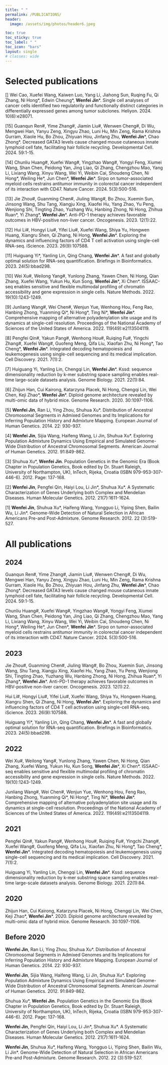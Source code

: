 ```yaml
---
title: " "
permalink: /PUBLICATIONS/
header:
  image: /assets/img/photos/header6.jpeg

toc: true
toc_sticky: true
toc_label: " "
toc_icon: "bars"
layout: single
# classes: wide
---
```


# Selected publications

[] Wei Cao, Xuefei Wang, Kaiwen Luo, Yang Li, Jiahong Sun, Ruqing Fu, Qi Zhang, Ni Hong\*, Edwin Cheung\*, **Wenfei Jin***. Single cell analyses of cancer cells identified two regulatorily and functionally distinct categories in differentially expressed genes among tumor subclones. Heliyon. 2024. 10(6):e28071. <a href="https://www.ncbi.nlm.nih.gov/pmc/articles/PMC10958426/pdf/main.pdf" rel="nofollow noopener noreferrer"><i class="fa-solid fa-arrow-up-right-from-square" aria-hidden="true"></i></a>

[15]	Guanqun Ren#, Yime Zhang#, Jiamin Liu#, Wenwen Cheng#, Di Wu, Mengwei Han, Yanyu Zeng, Xingyu Zhao, Luni Hu, Min Zeng, Rama Krishna Gurram, Xiaole Hu, Bo Zhou, Zhiyuan Hou, Jinfang Zhu, **Wenfei Jin***, Chao Zhong\*. Decreased GATA3 levels cause changed mouse cutaneous innate lymphoid cell fate, facilitating hair follicle recycling. Developmental Cell. 2024. 59:1-15. <a href="https://pdf.sciencedirectassets.com/272236/1-s2.0-S1534580723X0015X/1-s2.0-S1534580724002685/main.pdf?X-Amz-Security-Token=IQoJb3JpZ2luX2VjENX%2F%2F%2F%2F%2F%2F%2F%2F%2F%2FwEaCXVzLWVhc3QtMSJIMEYCIQCjQ0gHb80kXcVdAuVCFtTDbMbLNXKz9aaa5WsmC2CXpAIhAP%2FzQWQLQaS0VS1chcECD8YvAvELGDzsZGdJYxbuLL2jKrsFCM7%2F%2F%2F%2F%2F%2F%2F%2F%2F%2FwEQBRoMMDU5MDAzNTQ2ODY1IgxRvBLEzDoIActjYPkqjwWI%2BZEWNqzgoatUXq%2BEexl4LCdkN6WhDZ6E0MDv6k2P4z5a6AY%2F3nvzArs7MBu%2FyteBYOhpAlT3qcoXJPopsbVqqfsVwhh6mfU4N9OyUwf1kMLw%2B6TNJvNP95xsFkq4X2wKbjUxq%2Bvtw%2BEXhcWdwfPm31IQcVFh%2BiOyaGHdNNKQz7sRidOBdn3PIvH94%2FnptegaAk%2FgIDusPoPPET50piURRhZ9kEL3CLx6ynqgQCXYWWptgnyuipPvAo9aZSEbAcMPGHrlwxfK%2Bkwt1YE1WkxOggwUND2N%2FjLHTbfXKFGQdD%2FD6TQqEKWDiBsSrSuFEIo3S2mTS%2BL4kfspfmeXsvhq9Oiqv4TYMgOmkfDK%2B2tWEzdpuQhqueF7n7UDCGet1uwmG%2FWABtTO1wdMfQm4b2ujEJz5ctPrZ9v%2FJ3HaNklQy8zA%2B8LMmkNr95vw80BnCkQDDG0xdGRhOBHkQkDD0PjBTzLbFmA%2FBk7CU5TBIgHeHcjpehlwpontXR6iJO2bg%2BHJKrhU0RI5GodonqPsm8f4GNpNUpgBOmykvosDLkGLvb7Qz3T4sNQr20%2BUxtE4ysF0RuAkbToecGf0Z5Zkuhp%2BTYmJjywOKXJCVJyEONGoi4ZjYjfZN35YGmimYFfMzepw2OKw5mLQSa12eOMIs0SLo2D5mAmBohqwNzVd9I6hliNZLBJAbQy6Uh9r%2BDjnwou7GZrjTUhV9u99qWLxIS%2BB5LZgny%2FWRbDyk2ZhbBYO7vnuRENJEvGftDa14fVyjODCZ1xsT08ES%2BSwVkxV%2B1XAfHCLrd%2FfzxFHM6fE899MGRzMlTXexdqJ%2BESwYEXiZY1jkfjoC8f9vEIKsDZNJ32IoSuG1%2BxCeo%2FBXFuQqaKUMLeJ9rUGOrABGe2sqEGtAEvX1CVr%2Bsxg8oOYimP7ITdT3QfdjN6WTWaPXJfPlVHmT0vAw%2FmcnAUYRpYbxpuKumWipumeLzoPzf5diwfu4h6umdvOrx%2BdZDM65e%2BCaWfhJuGWhbJhkHTuDSXQc6WmncqavHenZqmrFmlwqEUF49vt68D4ByJpXWAFR9GdP8InQWRDxTf0g0C5LQhyA%2F7O3DxIshiwYN1XeZNT%2FdszQCxseZO8EC9SX%2FA%3D&X-Amz-Algorithm=AWS4-HMAC-SHA256&X-Amz-Date=20240815T060828Z&X-Amz-SignedHeaders=host&X-Amz-Expires=300&X-Amz-Credential=ASIAQ3PHCVTY4WBJS73N%2F20240815%2Fus-east-1%2Fs3%2Faws4_request&X-Amz-Signature=185a18d8400ccd25a84821b00e8532efb2cdc9cb7e7ec14659bb10199ac4fedd&hash=52c88d0b705c42d3d7d959371c70828bf13762e375af45597eda7ed34347a8e6&host=68042c943591013ac2b2430a89b270f6af2c76d8dfd086a07176afe7c76c2c61&pii=S1534580724002685&tid=spdf-d511eb2a-d5d7-48c0-9fa5-6113e0c570cb&sid=3e7bcc943571d3478a38f2d61c9fe6b30207gxrqa&type=client&tsoh=d3d3LnNjaWVuY2VkaXJlY3QuY29t&ua=06095d07545755500e52&rr=8b3702a0dd120ee8&cc=cn" rel="nofollow noopener noreferrer"><i class="fa-solid fa-arrow-up-right-from-square" aria-hidden="true"></i></a>

[14]	Chunliu Huang#, Xuefei Wang#, Yingzhao Wang#, Yongyi Feng, Xiumei Wang, Shan Chen, Peidong Yan, Jing Liao, Qi Zhang, Chengzhou Mao, Yang Li, Lixiang Wang, Xinyu Wang, Wei Yi, Weibin Cai, Shoudeng Chen, Ni Hong\*, Weiling He\*, Jun Chen\*, **Wenfei Jin***. Sirpα on tumor-associated myeloid cells restrains antitumor immunity in colorectal cancer independent of its interaction with CD47. Nature Cancer. 2024. 5(3):500-516. <a href="https://www.nature.com/articles/s43018-023-00691-z" rel="nofollow noopener noreferrer"><i class="fa-solid fa-arrow-up-right-from-square" aria-hidden="true"></i></a>

[13]	Jie Zhou#, Guanming Chen#, Jiuling Wang#, Bo Zhou, Xuemin Sun, Jinsong Wang, Shu Tang, Xiangju Xing, Xiaofei Hu, Yang Zhao, Yu Peng, Wenjiong Shi, Tingting Zhao, Yuzhang Wu, Hanbing Zhong, Ni Hong, Zhihua Ruan\*, Yi Zhang\*, **Wenfei Jin***. Anti-PD-1 therapy achieves favorable outcomes in HBV-positive non-liver cancer. Oncogenesis. 2023. 12(1):22. <a href="https://www.nature.com/articles/s41389-023-00468-0" rel="nofollow noopener noreferrer"><i class="fa-solid fa-arrow-up-right-from-square" aria-hidden="true"></i></a>

[12]	Hui Li#, Hongyi Liu#, Yifei Liu#, Xuefei Wang, Shiya Yu, Hongwen Huang, Xiangru Shen, Qi Zhang, Ni Hong, **Wenfei Jin***. Exploring the dynamics and influencing factors of CD4 T cell activation using single-cell RNA-seq. iScience. 2023. 26(9):107588. <a href="https://pdf.sciencedirectassets.com/318494/1-s2.0-S2589004223X00091/1-s2.0-S2589004223016656/main.pdf?X-Amz-Security-Token=IQoJb3JpZ2luX2VjENb%2F%2F%2F%2F%2F%2F%2F%2F%2F%2FwEaCXVzLWVhc3QtMSJHMEUCIQDVkopK6Lanffd8exBbmndghd3BqiWC5f3VnxzzkHPK%2BwIgaGlakz3dseWihzAnRnhImLOizwnt4CyhisbLFrOD1NIquwUIz%2F%2F%2F%2F%2F%2F%2F%2F%2F%2F%2FARAFGgwwNTkwMDM1NDY4NjUiDCoiKRnLb5piMIO74SqPBahTmBPy%2FNgbVGeu6BLX42lFPoVC8tFVvff4VatHTzZuy8HeZ0Ti7lLVn4WOymNRR15XH4QTjpqSsY5D5RwkGTmojrotLGnpGpTyH2a3yQlM65VwpvIPECOaMFoEMLjmBjnh03voh5J1bNBSmc%2FaHq8yzx2qGmbl1rWjQV%2FZHHY1s7Ta71pB2rB0d8rfkrQ7V4erAXPDMfQBkP6UjSwBFZyG9KD3t8KH6XcG%2FYGAud4bEgouAPiRbVWlwfqPJJmOOfY47QeiDVoClD14GUDMaIvUuzptio%2FSI9DvXDRooRySVzSSSx%2BRxmS8gLfeQM3bnJOZTJxmVrYY2oiR5domKP6SCER4uGnkwgaL3qUNtbnTehTApk2SBKsX6zarS1qfUARSP7Cx4NQDbORL%2FsbV5UZWWVAudrexQnE%2BqaDMu4tUngtWycgfQXqVIt5BD21uZOeHunJ6UwdgbVg%2BrJiNQYY4zyvaaEidN2fR%2BF78SoDKOW6YCk24ZgWn6UE38d6btWIedDwNFd8ZAOjRjtgM4s579EUHR2ANcJ%2FcvcGL%2B7SbRtR3iY1Un2F3cNsSi%2BI70edYPbeYomga%2BUUJI16HaDa99gghsNSBfg%2F0xRJwwuhJ%2BLN6nZIcYU1bjVEV1tKag%2B8A7sEBU2n7L3QNVXkadb93ip2tkEgPqyrXeXFYLMH7L5HGzQZ%2BKr5V7zHqHEuD8c6YbQPR%2FMZMf4inaqiKEhMxJq%2BSqcmN3zyg4XCdc%2BcQlwX81pyFFz4EnJMLhdD%2BPLHwjN868GFKyYRc5bFpCQMFkcFOm369lhtKzwZk%2BM2kxxzTR7JyiYvzPmj5WYxm5I0ncwzdfHviO1hbMMUa2FZvsd5PmTyGugvfd9GcmoQwiqX2tQY6sQGpDPIfKExSl0WEbf9xOQede3%2FqVH27gNNLQsYD%2Fl7C0f4qzgmnN4VPp5Hlam0lfi%2BGjs0UfhU3L2DRIDPP3CIR9GTdWcDHQ%2BIzySS%2FMPz7ERavebCmtVoDxUXlf7%2BKN2aYv1rsc9BFffRKWwJv0HFxIu%2BUvBdhWfHPRbGkdEdZgNooHbW4I8uP71t06LuTpwJzyn7lm82mZJiKUvJOHfq4hOfwR5rhbPuhyddNXlk3moA%3D&X-Amz-Algorithm=AWS4-HMAC-SHA256&X-Amz-Date=20240815T062216Z&X-Amz-SignedHeaders=host&X-Amz-Expires=300&X-Amz-Credential=ASIAQ3PHCVTYYWG2P3VI%2F20240815%2Fus-east-1%2Fs3%2Faws4_request&X-Amz-Signature=bd824261cce0825e3cea6733ad19b57f0d8a3fc94438e85deae688d1e01e129f&hash=5594864def13228ed9b5f4fefe7a108230881626f878963a16fdbaa3c1d973a2&host=68042c943591013ac2b2430a89b270f6af2c76d8dfd086a07176afe7c76c2c61&pii=S2589004223016656&tid=spdf-fe969d5c-32d2-4269-8913-6c83dede23e7&sid=3e7bcc943571d3478a38f2d61c9fe6b30207gxrqa&type=client&tsoh=d3d3LnNjaWVuY2VkaXJlY3QuY29t&ua=06095d07545754540b54&rr=8b3716d68c6020f6&cc=cn" rel="nofollow noopener noreferrer"><i class="fa-solid fa-arrow-up-right-from-square" aria-hidden="true"></i></a>

[11]	Huiguang Yi\*, Yanling Lin, Qing Chang, **Wenfei Jin***. A fast and globally optimal solution for RNA-seq quantification. Briefings in Bioinformatics. 2023. 24(5):bbad298. <a href="https://academic.oup.com/bib/article/24/5/bbad298/7245794?login=true" rel="nofollow noopener noreferrer"><i class="fa-solid fa-arrow-up-right-from-square" aria-hidden="true"></i></a>

[10]	Wei Xu#, Weilong Yang#, Yunlong Zhang, Yawen Chen, Ni Hong, Qian Zhang, Xuefei Wang, Yukun Hu, Kun Song, **Wenfei Jin***, Xi Chen\*. ISSAAC-seq enables sensitive and flexible multimodal profiling of chromatin accessibility and gene expression in single cells. Nature Methods. 2022. 19(10):1243-1249. <a href="https://www.nature.com/articles/s41592-022-01601-4" rel="nofollow noopener noreferrer"><i class="fa-solid fa-arrow-up-right-from-square" aria-hidden="true"></i></a>

[9]	Junliang Wang#, Wei Chen#, Wenjun Yue, Wenhong Hou, Feng Rao, Hanbing Zhong, Yuanming Qi\*, Ni Hong\*, Ting Ni\*, **Wenfei Jin***. Comprehensive mapping of alternative polyadenylation site usage and its dynamics at single-cell resolution. Proceedings of the National Academy of Sciences of the United States of America. 2022. 119(49):e2113504119. <a href="https://www.pnas.org/doi/10.1073/pnas.2113504119" rel="nofollow noopener noreferrer"><i class="fa-solid fa-arrow-up-right-from-square" aria-hidden="true"></i></a>

[8]	Pengfei Qin#, Yakun Pang#, Wenhong Hou#, Ruiqing Fu#, Yingchi Zhang#, Xuefei Wang#, Guofeng Meng, Qifa Liu, Xiaofan Zhu, Ni Hong\*, Tao Cheng\*, **Wenfei Jin***. Integrated decoding hematopoiesis and leukemogenesis using single-cell sequencing and its medical implication. Cell Discovery. 2021. 7(1):2. <a href="https://www.nature.com/articles/s41421-020-00223-4" rel="nofollow noopener noreferrer"><i class="fa-solid fa-arrow-up-right-from-square" aria-hidden="true"></i></a>

[7]	Huiguang Yi, Yanling Lin, Chengqi Lin, **Wenfei Jin***. Kssd: sequence dimensionality reduction by k-mer substring space sampling enables real-time large-scale datasets analysis. Genome Biology. 2021. 22(1):84. <a href="https://genomebiology.biomedcentral.com/articles/10.1186/s13059-021-02303-4" rel="nofollow noopener noreferrer"><i class="fa-solid fa-arrow-up-right-from-square" aria-hidden="true"></i></a>

[6]	Zhijun Han, Cui Kairong, Katarzyna Placek, Ni Hong, Chengqi Lin, Wei Chen, Keji Zhao\*, **Wenfei Jin***. Diploid genome architecture revealed by multi-omic data of hybrid mice. Genome Research. 2020. 30:1097-1106. <a href="https://genome.cshlp.org/content/30/8/1097.long" rel="nofollow noopener noreferrer"><i class="fa-solid fa-arrow-up-right-from-square" aria-hidden="true"></i></a>

[5]	**Wenfei Jin**, Ran Li, Ying Zhou, Shuhua Xu\*. Distribution of Ancestral Chromosomal Segments in Admixed Genomes and Its Implications for Inferring Population History and Admixture Mapping. European Journal of Human Genetics. 2014. 22: 930-937. <a href="https://www.nature.com/articles/ejhg2013265" rel="nofollow noopener noreferrer"><i class="fa-solid fa-arrow-up-right-from-square" aria-hidden="true"></i></a>

[4]	**Wenfei Jin**, Sijia Wang, Haifeng Wang, Li Jin, Shuhua Xu\*. Exploring Population Admixture Dynamics Using Empirical and Simulated Genome-Wide Distribution of Ancestral Chromosomal Segments. American Journal of Human Genetics. 2012. 91:849-862. <a href="https://pdf.sciencedirectassets.com/276895/1-s2.0-S0002929712X00120/1-s2.0-S0002929712005113/main.pdf?X-Amz-Security-Token=IQoJb3JpZ2luX2VjEO%2F%2F%2F%2F%2F%2F%2F%2F%2F%2F%2FwEaCXVzLWVhc3QtMSJHMEUCIQC4bA6UJ%2BP4rumzyKGLQMv9UwOHXZuSML2VelnodFyK3AIgRdWQ6OIoK%2F%2BQpVQNXsyG1sK%2B9uAF0U4L%2BibIfOa8KzcqvAUI6P%2F%2F%2F%2F%2F%2F%2F%2F%2F%2FARAFGgwwNTkwMDM1NDY4NjUiDNIIEGLMfx45fkJLiiqQBeZgcqWilCAvb6o0%2FyoFLqz%2Bs8v%2BtelmFd%2Bjpoui4PaNS8%2FPEvGjlymMcQc1V47MLhrGlrsxMu%2B2hOISLWlktEUkGSGc5tvDsH7BW65SSeKY7ZNodhlQmA%2BMLXx0SGKp5C%2F3lnbzjWlC%2Bf18mM45juJ8MBMmm%2BnMKbPL%2Fvl1BOxBJ2aUakmmC2dEl9o7ZhhZln%2BLQEdn%2FsTOhQrs75cg%2FSGe5pVt6PeB5Ut9cFfKW1jFe09aSbg8X2Z0AGpEdDUlYA7ExYVHJPvFMxjuztiGo6cXdZ9YaCQBh2I3%2B8z1cprjH%2B5hvFDVvQlaoUdsbOulJNT%2BbasuXQCaps61nDhciDFbdhvuscg4m%2FLJRnHvDq9Eym9gxDXe3s4PMTDi5jZBve1xP2yW%2FsApgS1aK3y%2F51IUev8pRi4OAyMsOSt18OX2fMmctshWO5IzsldEyet1mn9UQVp7nEWnwiZnhJhOLPYSaw1cIud%2Fg6tM%2BLw6ydrRMu%2Bu8UvLdhwT52OvYPiO%2B6YxpbeJwf6%2FcCKkUmf2CAYH51P%2BAbWSkCXdLagtelFJL7LdBIx5krhns3bxe3kWQbDVTCyDY0W2aOEcKpe3SU5RWx%2BerIYVeSyckvBkO9WH2zXhKJjgzjUjtQqR64p96l2EffomXdQ4CcC0Qfcaga%2BRwffX0vyl1ij%2F0VZU7%2FQ7Az2GB36OqeeMpcQVznI99SKl5ik4J%2FHNUpcAoHhNLLV8WV5vnQe2X8mMq7U3Kt%2FBnumM0gqYS3QAR7Q5KAiypR1jQsrOnJfK4dGnSf10DUOBYsu92bhsw2WQep71Vcaq0M4wgpH585A2VzIDlwFqMlnuO3OVBdrqbPACIAE6WoAtjayx4bdRJxGP0rG5UN%2BPMN%2Fo%2B7UGOrEBlZaZKp3%2BULD92Bb036mcxu%2FIrI5JYwVeYyE3v3HE6pBGFI2DQ34%2BChsOc4RFbZyhR2U0g1vQS1Py66PDTEtfg8nHpDuFbIXnNHalt7DQbbXrEAyMYQffmih9%2F8Dk6U4qllenIjXjJx%2B4cri0x%2F1KS%2F2srbngSzGShYxKx46rtOrN6VVZbwRQZYXppHkZNbYEM%2F3UJLjORwB%2FzJP35vn8ds%2BTWsH8XOJv7KuPNGkGdZqe&X-Amz-Algorithm=AWS4-HMAC-SHA256&X-Amz-Date=20240816T064832Z&X-Amz-SignedHeaders=host&X-Amz-Expires=300&X-Amz-Credential=ASIAQ3PHCVTY5RZPGDQI%2F20240816%2Fus-east-1%2Fs3%2Faws4_request&X-Amz-Signature=b6c82febab5712ed78d27417c862a1609abfb51b9ba8f3bf34db4e5a5ea970f7&hash=c473945d79a8b77171fe19470b0178bf98106b7acc4874db3805f48a80897d0f&host=68042c943591013ac2b2430a89b270f6af2c76d8dfd086a07176afe7c76c2c61&pii=S0002929712005113&tid=spdf-fd976942-439b-4f2a-9f8c-94774c3cc0f1&sid=22ff46b27c27e848700a02640fa40bc7f078gxrqa&type=client&tsoh=d3d3LnNjaWVuY2VkaXJlY3QuY29t&ua=06095d07540652030d53&rr=8b3f7ab1fa0f848e&cc=cn" rel="nofollow noopener noreferrer"><i class="fa-solid fa-arrow-up-right-from-square" aria-hidden="true"></i></a>

[3]	Shuhua Xu\*, **Wenfei Jin**. Population Genetics in the Genomic Era (Book Chapter in Population Genetics, Book edited by Dr. Stuart Raleigh, University of Northampton, UK), InTech, Rijeka, Croatia (ISBN 979-953-307-446-6). 2012. Page: 137-168. <a href="https://raw.githubusercontent.com/Sinh-Jinlab/Sinh-Jinlab.github.io/main/assets/pdf/InTech书籍章节031113.pdf" rel="nofollow noopener noreferrer" target="_blank"><i class="fa-solid fa-arrow-up-right-from-square" aria-hidden="true"></i></a>

[2]	**Wenfei Jin**, Pengfei Qin, Haiyi Lou, Li Jin\*, Shuhua Xu\*. A Systematic Characterization of Genes Underlying both Complex and Mendelian Diseases. Human Molecular Genetics. 2012. 21(7):1611-1624. <a href="https://academic.oup.com/hmg/article/21/7/1611/2900796?login=true" rel="nofollow noopener noreferrer"><i class="fa-solid fa-arrow-up-right-from-square" aria-hidden="true"></i></a>

[1]	**Wenfei Jin**, Shuhua Xu\*, Haifeng Wang, Yongguo Li, Yiping Shen, Bailin Wu, Li Jin\*. Genome-Wide Detection of Natural Selection in African Americans Pre-and Post-Admixture. Genome Research. 2012. 22 (3):519-527. <a href="https://genome.cshlp.org/content/22/3/519.long" rel="nofollow noopener noreferrer"><i class="fa-solid fa-arrow-up-right-from-square" aria-hidden="true"></i></a>


# All publications

## 2024

Guanqun Ren#, Yime Zhang#, Jiamin Liu#, Wenwen Cheng#, Di Wu, Mengwei Han, Yanyu Zeng, Xingyu Zhao, Luni Hu, Min Zeng, Rama Krishna Gurram, Xiaole Hu, Bo Zhou, Zhiyuan Hou, Jinfang Zhu, **Wenfei Jin***, Chao Zhong\*. Decreased GATA3 levels cause changed mouse cutaneous innate lymphoid cell fate, facilitating hair follicle recycling. Developmental Cell. 2024. 59:1-15. <a href="https://pdf.sciencedirectassets.com/272236/1-s2.0-S1534580723X0015X/1-s2.0-S1534580724002685/main.pdf?X-Amz-Security-Token=IQoJb3JpZ2luX2VjENX%2F%2F%2F%2F%2F%2F%2F%2F%2F%2FwEaCXVzLWVhc3QtMSJIMEYCIQCjQ0gHb80kXcVdAuVCFtTDbMbLNXKz9aaa5WsmC2CXpAIhAP%2FzQWQLQaS0VS1chcECD8YvAvELGDzsZGdJYxbuLL2jKrsFCM7%2F%2F%2F%2F%2F%2F%2F%2F%2F%2FwEQBRoMMDU5MDAzNTQ2ODY1IgxRvBLEzDoIActjYPkqjwWI%2BZEWNqzgoatUXq%2BEexl4LCdkN6WhDZ6E0MDv6k2P4z5a6AY%2F3nvzArs7MBu%2FyteBYOhpAlT3qcoXJPopsbVqqfsVwhh6mfU4N9OyUwf1kMLw%2B6TNJvNP95xsFkq4X2wKbjUxq%2Bvtw%2BEXhcWdwfPm31IQcVFh%2BiOyaGHdNNKQz7sRidOBdn3PIvH94%2FnptegaAk%2FgIDusPoPPET50piURRhZ9kEL3CLx6ynqgQCXYWWptgnyuipPvAo9aZSEbAcMPGHrlwxfK%2Bkwt1YE1WkxOggwUND2N%2FjLHTbfXKFGQdD%2FD6TQqEKWDiBsSrSuFEIo3S2mTS%2BL4kfspfmeXsvhq9Oiqv4TYMgOmkfDK%2B2tWEzdpuQhqueF7n7UDCGet1uwmG%2FWABtTO1wdMfQm4b2ujEJz5ctPrZ9v%2FJ3HaNklQy8zA%2B8LMmkNr95vw80BnCkQDDG0xdGRhOBHkQkDD0PjBTzLbFmA%2FBk7CU5TBIgHeHcjpehlwpontXR6iJO2bg%2BHJKrhU0RI5GodonqPsm8f4GNpNUpgBOmykvosDLkGLvb7Qz3T4sNQr20%2BUxtE4ysF0RuAkbToecGf0Z5Zkuhp%2BTYmJjywOKXJCVJyEONGoi4ZjYjfZN35YGmimYFfMzepw2OKw5mLQSa12eOMIs0SLo2D5mAmBohqwNzVd9I6hliNZLBJAbQy6Uh9r%2BDjnwou7GZrjTUhV9u99qWLxIS%2BB5LZgny%2FWRbDyk2ZhbBYO7vnuRENJEvGftDa14fVyjODCZ1xsT08ES%2BSwVkxV%2B1XAfHCLrd%2FfzxFHM6fE899MGRzMlTXexdqJ%2BESwYEXiZY1jkfjoC8f9vEIKsDZNJ32IoSuG1%2BxCeo%2FBXFuQqaKUMLeJ9rUGOrABGe2sqEGtAEvX1CVr%2Bsxg8oOYimP7ITdT3QfdjN6WTWaPXJfPlVHmT0vAw%2FmcnAUYRpYbxpuKumWipumeLzoPzf5diwfu4h6umdvOrx%2BdZDM65e%2BCaWfhJuGWhbJhkHTuDSXQc6WmncqavHenZqmrFmlwqEUF49vt68D4ByJpXWAFR9GdP8InQWRDxTf0g0C5LQhyA%2F7O3DxIshiwYN1XeZNT%2FdszQCxseZO8EC9SX%2FA%3D&X-Amz-Algorithm=AWS4-HMAC-SHA256&X-Amz-Date=20240815T060828Z&X-Amz-SignedHeaders=host&X-Amz-Expires=300&X-Amz-Credential=ASIAQ3PHCVTY4WBJS73N%2F20240815%2Fus-east-1%2Fs3%2Faws4_request&X-Amz-Signature=185a18d8400ccd25a84821b00e8532efb2cdc9cb7e7ec14659bb10199ac4fedd&hash=52c88d0b705c42d3d7d959371c70828bf13762e375af45597eda7ed34347a8e6&host=68042c943591013ac2b2430a89b270f6af2c76d8dfd086a07176afe7c76c2c61&pii=S1534580724002685&tid=spdf-d511eb2a-d5d7-48c0-9fa5-6113e0c570cb&sid=3e7bcc943571d3478a38f2d61c9fe6b30207gxrqa&type=client&tsoh=d3d3LnNjaWVuY2VkaXJlY3QuY29t&ua=06095d07545755500e52&rr=8b3702a0dd120ee8&cc=cn" rel="nofollow noopener noreferrer"><i class="fa-solid fa-arrow-up-right-from-square" aria-hidden="true"></i></a>

Chunliu Huang#, Xuefei Wang#, Yingzhao Wang#, Yongyi Feng, Xiumei Wang, Shan Chen, Peidong Yan, Jing Liao, Qi Zhang, Chengzhou Mao, Yang Li, Lixiang Wang, Xinyu Wang, Wei Yi, Weibin Cai, Shoudeng Chen, Ni Hong\*, Weiling He\*, Jun Chen\*, **Wenfei Jin***. Sirpα on tumor-associated myeloid cells restrains antitumor immunity in colorectal cancer independent of its interaction with CD47. Nature Cancer. 2024. 5(3):500-516. <a href="https://www.nature.com/articles/s43018-023-00691-z" rel="nofollow noopener noreferrer"><i class="fa-solid fa-arrow-up-right-from-square" aria-hidden="true"></i></a>

## 2023

Jie Zhou#, Guanming Chen#, Jiuling Wang#, Bo Zhou, Xuemin Sun, Jinsong Wang, Shu Tang, Xiangju Xing, Xiaofei Hu, Yang Zhao, Yu Peng, Wenjiong Shi, Tingting Zhao, Yuzhang Wu, Hanbing Zhong, Ni Hong, Zhihua Ruan\*, Yi Zhang\*, **Wenfei Jin***. Anti-PD-1 therapy achieves favorable outcomes in HBV-positive non-liver cancer. Oncogenesis. 2023. 12(1):22. <a href="https://www.nature.com/articles/s41389-023-00468-0" rel="nofollow noopener noreferrer"><i class="fa-solid fa-arrow-up-right-from-square" aria-hidden="true"></i></a>

Hui Li#, Hongyi Liu#, Yifei Liu#, Xuefei Wang, Shiya Yu, Hongwen Huang, Xiangru Shen, Qi Zhang, Ni Hong, **Wenfei Jin***. Exploring the dynamics and influencing factors of CD4 T cell activation using single-cell RNA-seq. iScience. 2023. 26(9):107588. <a href="https://pdf.sciencedirectassets.com/318494/1-s2.0-S2589004223X00091/1-s2.0-S2589004223016656/main.pdf?X-Amz-Security-Token=IQoJb3JpZ2luX2VjENb%2F%2F%2F%2F%2F%2F%2F%2F%2F%2FwEaCXVzLWVhc3QtMSJHMEUCIQDVkopK6Lanffd8exBbmndghd3BqiWC5f3VnxzzkHPK%2BwIgaGlakz3dseWihzAnRnhImLOizwnt4CyhisbLFrOD1NIquwUIz%2F%2F%2F%2F%2F%2F%2F%2F%2F%2F%2FARAFGgwwNTkwMDM1NDY4NjUiDCoiKRnLb5piMIO74SqPBahTmBPy%2FNgbVGeu6BLX42lFPoVC8tFVvff4VatHTzZuy8HeZ0Ti7lLVn4WOymNRR15XH4QTjpqSsY5D5RwkGTmojrotLGnpGpTyH2a3yQlM65VwpvIPECOaMFoEMLjmBjnh03voh5J1bNBSmc%2FaHq8yzx2qGmbl1rWjQV%2FZHHY1s7Ta71pB2rB0d8rfkrQ7V4erAXPDMfQBkP6UjSwBFZyG9KD3t8KH6XcG%2FYGAud4bEgouAPiRbVWlwfqPJJmOOfY47QeiDVoClD14GUDMaIvUuzptio%2FSI9DvXDRooRySVzSSSx%2BRxmS8gLfeQM3bnJOZTJxmVrYY2oiR5domKP6SCER4uGnkwgaL3qUNtbnTehTApk2SBKsX6zarS1qfUARSP7Cx4NQDbORL%2FsbV5UZWWVAudrexQnE%2BqaDMu4tUngtWycgfQXqVIt5BD21uZOeHunJ6UwdgbVg%2BrJiNQYY4zyvaaEidN2fR%2BF78SoDKOW6YCk24ZgWn6UE38d6btWIedDwNFd8ZAOjRjtgM4s579EUHR2ANcJ%2FcvcGL%2B7SbRtR3iY1Un2F3cNsSi%2BI70edYPbeYomga%2BUUJI16HaDa99gghsNSBfg%2F0xRJwwuhJ%2BLN6nZIcYU1bjVEV1tKag%2B8A7sEBU2n7L3QNVXkadb93ip2tkEgPqyrXeXFYLMH7L5HGzQZ%2BKr5V7zHqHEuD8c6YbQPR%2FMZMf4inaqiKEhMxJq%2BSqcmN3zyg4XCdc%2BcQlwX81pyFFz4EnJMLhdD%2BPLHwjN868GFKyYRc5bFpCQMFkcFOm369lhtKzwZk%2BM2kxxzTR7JyiYvzPmj5WYxm5I0ncwzdfHviO1hbMMUa2FZvsd5PmTyGugvfd9GcmoQwiqX2tQY6sQGpDPIfKExSl0WEbf9xOQede3%2FqVH27gNNLQsYD%2Fl7C0f4qzgmnN4VPp5Hlam0lfi%2BGjs0UfhU3L2DRIDPP3CIR9GTdWcDHQ%2BIzySS%2FMPz7ERavebCmtVoDxUXlf7%2BKN2aYv1rsc9BFffRKWwJv0HFxIu%2BUvBdhWfHPRbGkdEdZgNooHbW4I8uP71t06LuTpwJzyn7lm82mZJiKUvJOHfq4hOfwR5rhbPuhyddNXlk3moA%3D&X-Amz-Algorithm=AWS4-HMAC-SHA256&X-Amz-Date=20240815T062216Z&X-Amz-SignedHeaders=host&X-Amz-Expires=300&X-Amz-Credential=ASIAQ3PHCVTYYWG2P3VI%2F20240815%2Fus-east-1%2Fs3%2Faws4_request&X-Amz-Signature=bd824261cce0825e3cea6733ad19b57f0d8a3fc94438e85deae688d1e01e129f&hash=5594864def13228ed9b5f4fefe7a108230881626f878963a16fdbaa3c1d973a2&host=68042c943591013ac2b2430a89b270f6af2c76d8dfd086a07176afe7c76c2c61&pii=S2589004223016656&tid=spdf-fe969d5c-32d2-4269-8913-6c83dede23e7&sid=3e7bcc943571d3478a38f2d61c9fe6b30207gxrqa&type=client&tsoh=d3d3LnNjaWVuY2VkaXJlY3QuY29t&ua=06095d07545754540b54&rr=8b3716d68c6020f6&cc=cn" rel="nofollow noopener noreferrer"><i class="fa-solid fa-arrow-up-right-from-square" aria-hidden="true"></i></a>

Huiguang Yi\*, Yanling Lin, Qing Chang, **Wenfei Jin***. A fast and globally optimal solution for RNA-seq quantification. Briefings in Bioinformatics. 2023. 24(5):bbad298. <a href="https://academic.oup.com/bib/article/24/5/bbad298/7245794?login=true" rel="nofollow noopener noreferrer"><i class="fa-solid fa-arrow-up-right-from-square" aria-hidden="true"></i></a>


## 2022

Wei Xu#, Weilong Yang#, Yunlong Zhang, Yawen Chen, Ni Hong, Qian Zhang, Xuefei Wang, Yukun Hu, Kun Song, **Wenfei Jin***, Xi Chen\*. ISSAAC-seq enables sensitive and flexible multimodal profiling of chromatin accessibility and gene expression in single cells. Nature Methods. 2022. 19(10):1243-1249. <a href="https://www.nature.com/articles/s41592-022-01601-4" rel="nofollow noopener noreferrer"><i class="fa-solid fa-arrow-up-right-from-square" aria-hidden="true"></i></a>

Junliang Wang#, Wei Chen#, Wenjun Yue, Wenhong Hou, Feng Rao, Hanbing Zhong, Yuanming Qi\*, Ni Hong\*, Ting Ni\*, **Wenfei Jin***. Comprehensive mapping of alternative polyadenylation site usage and its dynamics at single-cell resolution. Proceedings of the National Academy of Sciences of the United States of America. 2022. 119(49):e2113504119. <a href="https://www.pnas.org/doi/10.1073/pnas.2113504119" rel="nofollow noopener noreferrer"><i class="fa-solid fa-arrow-up-right-from-square" aria-hidden="true"></i></a>

## 2021

Pengfei Qin#, Yakun Pang#, Wenhong Hou#, Ruiqing Fu#, Yingchi Zhang#, Xuefei Wang#, Guofeng Meng, Qifa Liu, Xiaofan Zhu, Ni Hong\*, Tao Cheng\*, **Wenfei Jin***. Integrated decoding hematopoiesis and leukemogenesis using single-cell sequencing and its medical implication. Cell Discovery. 2021. 7(1):2. <a href="https://www.nature.com/articles/s41421-020-00223-4" rel="nofollow noopener noreferrer"><i class="fa-solid fa-arrow-up-right-from-square" aria-hidden="true"></i></a>

Huiguang Yi, Yanling Lin, Chengqi Lin, **Wenfei Jin***. Kssd: sequence dimensionality reduction by k-mer substring space sampling enables real-time large-scale datasets analysis. Genome Biology. 2021. 22(1):84. <a href="https://genomebiology.biomedcentral.com/articles/10.1186/s13059-021-02303-4" rel="nofollow noopener noreferrer"><i class="fa-solid fa-arrow-up-right-from-square" aria-hidden="true"></i></a>

## 2020

Zhijun Han, Cui Kairong, Katarzyna Placek, Ni Hong, Chengqi Lin, Wei Chen, Keji Zhao\*, **Wenfei Jin***. 2020. Diploid genome architecture revealed by multi-omic data of hybrid mice. Genome Research. 30:1097-1106. <a href="https://genome.cshlp.org/content/30/8/1097.long" rel="nofollow noopener noreferrer"><i class="fa-solid fa-arrow-up-right-from-square" aria-hidden="true"></i></a>


## Before 2020

**Wenfei Jin**, Ran Li, Ying Zhou, Shuhua Xu\*. Distribution of Ancestral Chromosomal Segments in Admixed Genomes and Its Implications for Inferring Population History and Admixture Mapping. European Journal of Human Genetics. 2014. 22: 930-937. <a href="https://www.nature.com/articles/ejhg2013265" rel="nofollow noopener noreferrer"><i class="fa-solid fa-arrow-up-right-from-square" aria-hidden="true"></i></a>

**Wenfei Jin**, Sijia Wang, Haifeng Wang, Li Jin, Shuhua Xu\*. Exploring Population Admixture Dynamics Using Empirical and Simulated Genome-Wide Distribution of Ancestral Chromosomal Segments. American Journal of Human Genetics. 2012. 91:849-862. <a href="https://pdf.sciencedirectassets.com/276895/1-s2.0-S0002929712X00120/1-s2.0-S0002929712005113/main.pdf?X-Amz-Security-Token=IQoJb3JpZ2luX2VjEO%2F%2F%2F%2F%2F%2F%2F%2F%2F%2F%2FwEaCXVzLWVhc3QtMSJHMEUCIQC4bA6UJ%2BP4rumzyKGLQMv9UwOHXZuSML2VelnodFyK3AIgRdWQ6OIoK%2F%2BQpVQNXsyG1sK%2B9uAF0U4L%2BibIfOa8KzcqvAUI6P%2F%2F%2F%2F%2F%2F%2F%2F%2F%2FARAFGgwwNTkwMDM1NDY4NjUiDNIIEGLMfx45fkJLiiqQBeZgcqWilCAvb6o0%2FyoFLqz%2Bs8v%2BtelmFd%2Bjpoui4PaNS8%2FPEvGjlymMcQc1V47MLhrGlrsxMu%2B2hOISLWlktEUkGSGc5tvDsH7BW65SSeKY7ZNodhlQmA%2BMLXx0SGKp5C%2F3lnbzjWlC%2Bf18mM45juJ8MBMmm%2BnMKbPL%2Fvl1BOxBJ2aUakmmC2dEl9o7ZhhZln%2BLQEdn%2FsTOhQrs75cg%2FSGe5pVt6PeB5Ut9cFfKW1jFe09aSbg8X2Z0AGpEdDUlYA7ExYVHJPvFMxjuztiGo6cXdZ9YaCQBh2I3%2B8z1cprjH%2B5hvFDVvQlaoUdsbOulJNT%2BbasuXQCaps61nDhciDFbdhvuscg4m%2FLJRnHvDq9Eym9gxDXe3s4PMTDi5jZBve1xP2yW%2FsApgS1aK3y%2F51IUev8pRi4OAyMsOSt18OX2fMmctshWO5IzsldEyet1mn9UQVp7nEWnwiZnhJhOLPYSaw1cIud%2Fg6tM%2BLw6ydrRMu%2Bu8UvLdhwT52OvYPiO%2B6YxpbeJwf6%2FcCKkUmf2CAYH51P%2BAbWSkCXdLagtelFJL7LdBIx5krhns3bxe3kWQbDVTCyDY0W2aOEcKpe3SU5RWx%2BerIYVeSyckvBkO9WH2zXhKJjgzjUjtQqR64p96l2EffomXdQ4CcC0Qfcaga%2BRwffX0vyl1ij%2F0VZU7%2FQ7Az2GB36OqeeMpcQVznI99SKl5ik4J%2FHNUpcAoHhNLLV8WV5vnQe2X8mMq7U3Kt%2FBnumM0gqYS3QAR7Q5KAiypR1jQsrOnJfK4dGnSf10DUOBYsu92bhsw2WQep71Vcaq0M4wgpH585A2VzIDlwFqMlnuO3OVBdrqbPACIAE6WoAtjayx4bdRJxGP0rG5UN%2BPMN%2Fo%2B7UGOrEBlZaZKp3%2BULD92Bb036mcxu%2FIrI5JYwVeYyE3v3HE6pBGFI2DQ34%2BChsOc4RFbZyhR2U0g1vQS1Py66PDTEtfg8nHpDuFbIXnNHalt7DQbbXrEAyMYQffmih9%2F8Dk6U4qllenIjXjJx%2B4cri0x%2F1KS%2F2srbngSzGShYxKx46rtOrN6VVZbwRQZYXppHkZNbYEM%2F3UJLjORwB%2FzJP35vn8ds%2BTWsH8XOJv7KuPNGkGdZqe&X-Amz-Algorithm=AWS4-HMAC-SHA256&X-Amz-Date=20240816T064832Z&X-Amz-SignedHeaders=host&X-Amz-Expires=300&X-Amz-Credential=ASIAQ3PHCVTY5RZPGDQI%2F20240816%2Fus-east-1%2Fs3%2Faws4_request&X-Amz-Signature=b6c82febab5712ed78d27417c862a1609abfb51b9ba8f3bf34db4e5a5ea970f7&hash=c473945d79a8b77171fe19470b0178bf98106b7acc4874db3805f48a80897d0f&host=68042c943591013ac2b2430a89b270f6af2c76d8dfd086a07176afe7c76c2c61&pii=S0002929712005113&tid=spdf-fd976942-439b-4f2a-9f8c-94774c3cc0f1&sid=22ff46b27c27e848700a02640fa40bc7f078gxrqa&type=client&tsoh=d3d3LnNjaWVuY2VkaXJlY3QuY29t&ua=06095d07540652030d53&rr=8b3f7ab1fa0f848e&cc=cn" rel="nofollow noopener noreferrer"><i class="fa-solid fa-arrow-up-right-from-square" aria-hidden="true"></i></a>

Shuhua Xu\*, **Wenfei Jin**. Population Genetics in the Genomic Era (Book Chapter in Population Genetics, Book edited by Dr. Stuart Raleigh, University of Northampton, UK), InTech, Rijeka, Croatia (ISBN 979-953-307-446-6). 2012. Page: 137-168. <a href="https://raw.githubusercontent.com/Sinh-Jinlab/Sinh-Jinlab.github.io/main/assets/pdf/InTech书籍章节031113.pdf" rel="nofollow noopener noreferrer" target="_blank"><i class="fa-solid fa-arrow-up-right-from-square" aria-hidden="true"></i></a>

**Wenfei Jin**, Pengfei Qin, Haiyi Lou, Li Jin\*, Shuhua Xu\*. A Systematic Characterization of Genes Underlying both Complex and Mendelian Diseases. Human Molecular Genetics. 2012. 21(7):1611-1624. <a href="https://academic.oup.com/hmg/article/21/7/1611/2900796?login=true" rel="nofollow noopener noreferrer"><i class="fa-solid fa-arrow-up-right-from-square" aria-hidden="true"></i></a>

**Wenfei Jin**, Shuhua Xu\*, Haifeng Wang, Yongguo Li, Yiping Shen, Bailin Wu, Li Jin\*. Genome-Wide Detection of Natural Selection in African Americans Pre-and Post-Admixture. Genome Research. 2012. 22 (3):519-527. <a href="https://genome.cshlp.org/content/22/3/519.long" rel="nofollow noopener noreferrer"><i class="fa-solid fa-arrow-up-right-from-square" aria-hidden="true"></i></a>


